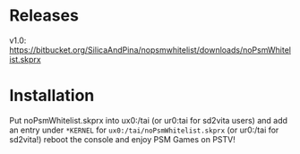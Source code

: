 # Releases
v1.0: https://bitbucket.org/SilicaAndPina/nopsmwhitelist/downloads/noPsmWhitelist.skprx

# Installation
Put noPsmWhitelist.skprx into ux0:/tai (or ur0:tai for sd2vita users)
and add an entry under `*KERNEL` for `ux0:/tai/noPsmWhitelist.skprx` (or ur0:/tai for sd2vita!)
reboot the console and enjoy PSM Games on PSTV!